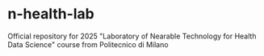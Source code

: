# n-health-lab
Official repository for 2025 "Laboratory of Nearable Technology for Health Data Science" course from Politecnico di Milano 

